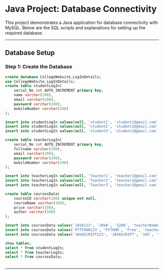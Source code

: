 # Java Project: Database Connectivity

This project demonstrates a Java application for database connectivity with MySQL. Below are the SQL scripts and explanations for setting up the required database.

---

## Database Setup

### Step 1: Create the Database
```sql
create database CollegeWebsite_LogInDetails;
use CollegeWebsite_LogInDetails;
create table studentLogIn(
    serial_No int AUTO_INCREMENT primary key,
    name varchar(100),
    email varchar(200),
    password varchar(200),
    mobileNumber varchar(200)
);

insert into studentLogIn values(null, 'student1', 'student1@gmail.com', 'Student@123', '987654321');
insert into studentLogIn values(null, 'student2', 'student2@gmail.com', 'Student@123', '123456789');
insert into studentLogIn values(null, 'student3', 'student3@gmail.com', 'Student@123', '987654372');

create table teacherLogIn(
    serial_No int AUTO_INCREMENT primary key,
    fullname varchar(100),
    email varchar(200),
    password varchar(200),
    mobileNumber varchar(200)
);

insert into teacherLogIn values(null, 'Teacher1', 'teacher1@gmail.com', 'teach@123', '9876543210');
insert into teacherLogIn values(null, 'Teacher2', 'teacher2@gmail.com', 'teach@123', '8976583432');
insert into teacherLogIn values(null, 'Teacher3', 'teacher3@gmail.com', 'teach@123', '6784934592');

create table coursesData(
    courseID varchar(100) unique not null,
    courseName varchar(100),
    price varchar(100),
    author varchar(100)
);

insert into coursesData values('JAVA123', 'JAVA', '1200', 'teacherName1');
insert into coursesData values('PYTYHON123', 'PYTHON', 'Free', 'teacherName2');
insert into coursesData values('JAVASCRIPT123', 'JAVASCRIPT', '345', 'teacherName3');

show tables;
select * from studentLogIn;
select * from teacherLogIn;
select * from coursesData;

```

##
---
